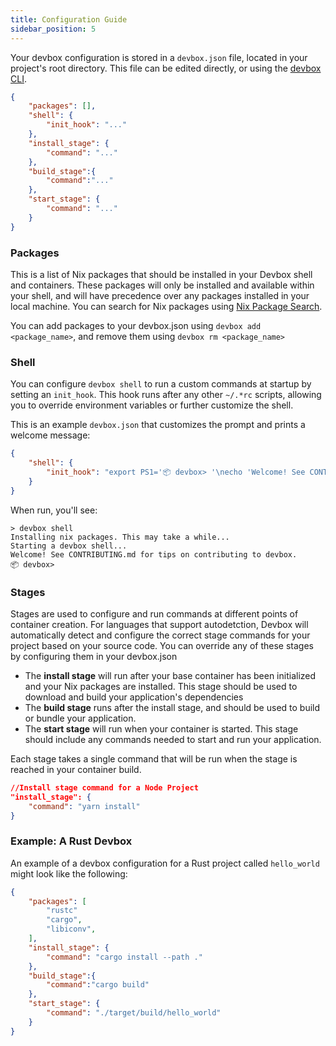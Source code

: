 ```yaml
---
title: Configuration Guide
sidebar_position: 5
---
```


Your devbox configuration is stored in a `devbox.json` file, located in your project's root directory. This file can be edited directly, or using the [devbox CLI](cli_reference.md).

```json
{
    "packages": [],
    "shell": {
        "init_hook": "..."
    },
    "install_stage": {
        "command": "..."
    },
    "build_stage":{
        "command":"..."
    },
    "start_stage": {
        "command": "..."
    }
}
```

### Packages

This is a list of Nix packages that should be installed in your Devbox shell and containers. These packages will only be installed and available within your shell, and will have precedence over any packages installed in your local machine. You can search for Nix packages using [Nix Package Search](https://search.nixos.org/packages).

You can add packages to your devbox.json using `devbox add <package_name>`, and remove them using `devbox rm <package_name>`

### Shell

You can configure `devbox shell` to run a custom commands at startup by setting an `init_hook`. This hook runs after any other `~/.*rc` scripts, allowing you to override environment variables or further customize the shell.

This is an example `devbox.json` that customizes the prompt and prints a welcome message:

```json
{
    "shell": {
        "init_hook": "export PS1='📦 devbox> '\necho 'Welcome! See CONTRIBUTING.md for tips on contributing to devbox.'"
    }
}
```

When run, you'll see:

```
> devbox shell
Installing nix packages. This may take a while...
Starting a devbox shell...
Welcome! See CONTRIBUTING.md for tips on contributing to devbox.
📦 devbox>
```

### Stages

Stages are used to configure and run commands at different points of container creation. For languages that support autodetction, Devbox will automatically detect and configure the correct stage commands for your project based on your source code. You can override any of these stages by configuring them in your devbox.json

* The **install stage** will run after your base container has been initialized and your Nix packages are installed. This stage should be used to download and build your application's dependencies
* The **build stage** runs after the install stage, and should be used to build or bundle your application.
* The **start stage** will run when your container is started. This stage should include any commands needed to start and run your application.

Each stage takes a single command that will be run when the stage is reached in your container build.

```json
//Install stage command for a Node Project
"install_stage": {
    "command": "yarn install"
}
```

### Example: A Rust Devbox

An example of a devbox configuration for a Rust project called `hello_world` might look like the following:

```json
{
    "packages": [
        "rustc"
        "cargo",
        "libiconv",
    ],
    "install_stage": {
        "command": "cargo install --path ."
    },
    "build_stage":{
        "command":"cargo build"
    },
    "start_stage": {
        "command": "./target/build/hello_world"
    }
}
```
